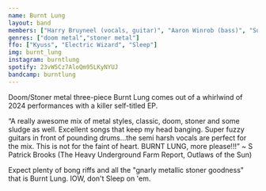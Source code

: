 ```yaml
---
name: Burnt Lung
layout: band
members: ["Harry Bruyneel (vocals, guitar)", "Aaron Winrob (bass)", "Solomon Kauffman (drums)"]
genres: ["doom metal","stoner metal"]
ffo: ["Kyuss", "Electric Wizard", "Sleep"]
img: burnt_lung
instagram: burntlung
spotify: 23vW5Cz7AloQm95LKyNYUJ
bandcamp: burntlung
---
```


Doom/Stoner metal three-piece Burnt Lung comes out of a whirlwind of 2024 performances with a killer self-titled EP. 

“A really awesome mix of metal styles, classic, doom, stoner and some sludge as well. Excellent songs that keep my head banging. Super fuzzy guitars in front of pounding drums…the semi harsh vocals are perfect for the mix. This is not for the faint of heart. BURNT LUNG, more please!!!”
~ S Patrick Brooks (The Heavy Underground Farm Report, Outlaws of the Sun)

Expect plenty of bong riffs and all the "gnarly metallic stoner goodness" that is Burnt Lung. IOW, don't Sleep on 'em.